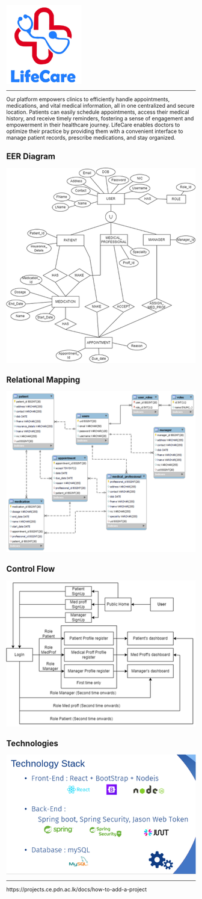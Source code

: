 <img src="docs/images/Logo.png" alt="Image" width="200" height="210" />
<hr/>
Our platform empowers clinics to efficiently handle appointments, medications, and vital medical information, all in one centralized and  secure location. Patients can easily schedule appointments, access their medical history, and receive timely reminders, fostering a sense of engagement and empowerment in their healthcare journey. LifeCare enables doctors to optimize their practice by providing them with a convenient interface to manage patient records, prescribe medications, and stay organized.

## EER Diagram

<img src="docs/images/eernew.jpg" alt="Image" width="600" height="auto" />

## Relational Mapping

<img src="docs/images/relationalmapping.png" alt="Image" width="600" height="auto" />

## Control Flow

<img src="docs/images/controlflow.jpg" alt="Image" width="600" height="auto" />

## Technologies

<img src="docs/images/techstack.png" alt="Image" width="600" height="auto" />

<hr/>
https://projects.ce.pdn.ac.lk/docs/how-to-add-a-project
